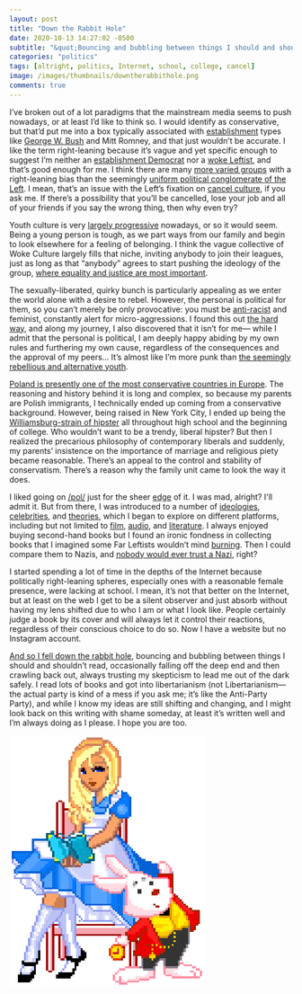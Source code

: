 ```yaml
---
layout: post
title: "Down the Rabbit Hole"
date: 2020-10-13 14:27:02 -0500
subtitle: "&quot;Bouncing and bubbling between things I should and shouldn’t read, occasionally falling off the deep end and then crawling back out...&quot;"
categories: "politics"
tags: [altright, politics, Internet, school, college, cancel]
image: /images/thumbnails/downtherabbithole.png
comments: true
---
```

I’ve broken out of a lot paradigms that the mainstream media seems to push nowadays, or at least I’d like to think so. I would identify as conservative, but that’d put me into a box typically associated with <a href="https://patriotpost.us/alexander/41195-who-are-the-establishment-republicans-2016-03-09" target="_blank">establishment</a> types like <a href="http://assets.press.princeton.edu/chapters/s9302.pdf" target="_blank">George W. Bush</a> and Mitt Romney, and that just wouldn’t be accurate. I like the term right-leaning because it’s vague and yet specific enough to suggest I’m neither an <a href="https://www.theatlantic.com/ideas/archive/2020/03/regular-democrats-are-just-fine-establishment/607417/" target="_blank">establishment Democrat</a> nor a <a href="https://en.wikipedia.org/wiki/Woke" target="_blank">woke Leftist</a>, and that’s good enough for me. I think there are many <a href="https://www.theatlantic.com/ideas/archive/2018/10/trump-alt-right-twitter/574219/" target="_blank">more varied groups</a> with a right-leaning bias than the seemingly <a href="https://medium.com/@GappyTales/the-rise-of-the-authoritarian-left-2ed8a1a94e6d" target="_blank">uniform political conglomerate of the Left</a>. I mean, that’s an issue with the Left’s fixation on <a href="https://www.nytimes.com/2019/10/31/style/cancel-culture.html" target="_blank">cancel culture</a>, if you ask me. If there’s a possibility that you’ll be cancelled, lose your job and all of your friends if you say the wrong thing, then why even try?<!-- more -->

Youth culture is very <a href="https://www.nationalreview.com/2019/03/college-indoctrination-leftism-rampant/" target="_blank">largely progressive</a> nowadays, or so it would seem. Being a young person is tough, as we part ways from our family and begin to look elsewhere for a feeling of belonging. I think the vague collective of Woke Culture largely fills that niche, inviting anybody to join their leagues, just as long as that “anybody” agrees to start pushing the ideology of the group, <a href="https://dividedwefall.com/2018/07/15/the-righteous-mind-moral-foundations-theory/" target="_blank">where equality and justice are most important</a>.

The sexually-liberated, quirky bunch is particularly appealing as we enter the world alone with a desire to rebel. However, the personal is political for them, so you can’t merely be only provocative: you must be <a href="https://www.businessinsider.com/it-is-not-enough-to-not-be-racist-in-america-you-must-be-anti-racist-2020-6" target="_blank">anti-racist</a> and feminist, constantly alert for micro-aggressions. I found this out <a href="{{ site.url }}/politics/2020/07/09/how-to-be-every-ist-in-the-book/" target="_blank">the hard way</a>, and along my journey, I also discovered that it isn’t for me— while I admit that the personal is political, I am deeply happy abiding by my own rules and furthering my own cause, regardless of the consequences and the approval of my peers… It’s almost like I’m more punk than <a href="https://en.wikipedia.org/wiki/The_Rebel_Sell" target="_blank">the seemingly rebellious and alternative youth</a>.

<a href="https://novaramedia.com/2020/07/24/why-is-poland-so-conservative/" target="_blank">Poland is presently one of the most conservative countries in Europe</a>. The reasoning and history behind it is long and complex, so because my parents are Polish immigrants, I technically ended up coming from a conservative background. However, being raised in New York City, I ended up being the <a href="https://www.nytimes.com/2013/05/02/fashion/williamsburg.html" target="_blank">Williamsburg-strain of hipster</a> all throughout high school and the beginning of college. Who wouldn’t want to be a trendy, liberal hipster? But then I realized the precarious philosophy of contemporary liberals and suddenly, my parents’ insistence on the importance of marriage and religious piety became reasonable. There’s an appeal to the control and stability of conservatism. There’s a reason why the family unit came to look the way it does.

I liked going on <a href="https://boards.4chan.org/pol/" target="_blank">/pol/</a> just for the sheer <a href="https://knowyourmeme.com/memes/edgy" target="_blank">edge</a> of it. I was mad, alright? I'll admit it. But from there, I was introduced to a number of <a href="https://en.wikipedia.org/wiki/Anarcho-primitivism" target="_blank">ideologies</a>, <a href="https://en.wikipedia.org/wiki/Jordan_Peterson" target="_blank">celebrities</a>, and <a href="https://en.wikipedia.org/wiki/QAnon" target="_blank">theories</a>, which I began to explore on different platforms, including but not limited to <a href="https://www.bitchute.com/" target="_blank">film</a>, <a href="https://www.youtube.com/channel/UCLwNTXWEjVd2qIHLcXxQWxA" target="_blank">audio</a>, and <a href="https://en.wikipedia.org/wiki/The_Bell_Curve" target="_blank">literature</a>. I always enjoyed buying second-hand books but I found an ironic fondness in collecting books that I imagined some Far Leftists wouldn’t mind <a href="https://en.wikipedia.org/wiki/Nazi_book_burnings" target="_blank">burning</a>. Then I could compare them to Nazis, and <a href="https://en.wikipedia.org/wiki/Reductio_ad_Hitlerum" targt="_blank">nobody would ever trust a Nazi</a>, right?

I started spending a lot of time in the depths of the Internet because politically right-leaning spheres, especially ones with a reasonable female presence, were lacking at school. I mean, it’s not that better on the Internet, but at least on the web I get to be a silent observer and just absorb without having my lens shifted due to who I am or what I look like. People certainly judge a book by its cover and will always let it control their reactions, regardless of their conscious choice to do so. Now I have a website but no Instagram account.

<a href="https://www.youtube.com/watch?v=pHte24GGHD4" target="_blank">And so I fell down the rabbit hole</a>, bouncing and bubbling between things I should and shouldn’t read, occasionally falling off the deep end and then crawling back out, always trusting my skepticism to lead me out of the dark safely. I read lots of books and got into libertarianism (not Libertarianism— the actual party is kind of a mess if you ask me; it’s like the Anti-Party Party), and while I know my ideas are still shifting and changing, and I might look back on this writing with shame someday, at least it’s written well and I’m always doing as I please. I hope you are too.

<img src="/images/downtherabbithole.png" style="margin: auto;">
